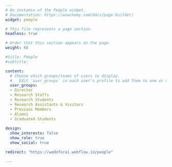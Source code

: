 ```yaml
---
# An instance of the People widget.
# Documentation: https://wowchemy.com/docs/page-builder/
widget: people

# This file represents a page section.
headless: true

# Order that this section appears on the page.
weight: 68

#title: People
#subtitle:

content:
  # Choose which groups/teams of users to display.
  #   Edit `user_groups` in each user's profile to add them to one or more of these groups.
  user_groups:
  - Director
  - Research Staffs
  - Research Students
  - Research Assistants & Visitors
  - Previous Members
  - Alumni
  - Graduated Students
  
design:
  show_interests: false
  show_role: true
  show_social: true

redirect: "https://wedoforai.webflow.io/people"

---
```

